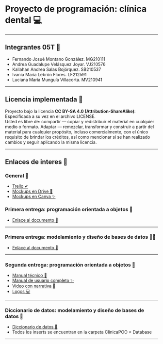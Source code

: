# Proyecto de programación: clínica dental 💻
---
## Integrantes 05T 🎈
- Fernando Josué Montano González.  MG210111
- Andrea Guadalupe Velásquez Joyar. VJ210576
- Kallahan Andrea Salas Bojórquez.  SB210537
- Ivania María Lebrón Flores. LF212591
- Luciana María Munguía Villacorta. MV210941

---
## Licencia implementada 📜
Proyecto bajo la licencia **CC BY-SA 4.0 (Attribution-ShareAlike)**: Especificada a su vez en el archivo LICENSE. 
<br> Usted es libre de: compartir — copiar y redistribuir el material en cualquier medio o formato. Adaptar — remezclar, transformar y construir a partir del material para cualquier propósito, incluso comercialmente, con el único requisito de brindar los créditos, así como mencionar si se han realizado cambios y seguir aplicando la misma licencia. </br>

---
## Enlaces de interes 📎
### General 🎉
- <a href="https://trello.com/b/IUarvt0I/cl%C3%ADnica-poo"> Trello ✔</a> 
- <a href="https://drive.google.com/file/d/19PDoaEh0IAiC1CuuQlK38AqYz3Np3oh9/view?usp=sharing"> Mockups en Drive 👀</a> 
- <a href="https://www.canva.com/design/DAEp2Bv5ttg/n2HKD_PPKg0QNoFiSVrx6A/view?mode=prototype#p-gina-sin-t-tulo"> Mockups en Canva ✨</a> 
### Primera entrega: programación orientada a objetos 🎈
- <a href="https://drive.google.com/file/d/13BDu1AQENqid5has6lyx9atEjqROy7NJ/view?usp=sharing"> Enlace al documento 🔗 </a>
---
### Primera entrega: modelamiento y diseño de bases de datos 🐱‍👤
- <a href="https://drive.google.com/file/d/1BDQj7G9BiJAIGOhLq3AV0GvkPttGQz_3/view?usp=sharing"> Enlace al documento 🎊 </a>

---
### Segunda entrega: programación orientada a objetos 🍜
- <a href="https://drive.google.com/file/d/1QD9-nMBIzZobUU5GQe_o6LQUyFzbPJJW/view?usp=sharing"> Manual técnico 📎 </a>
- <a href="https://drive.google.com/file/d/1aLPks9iJ0zphzDWXlpRqOfVOeFuUAyps/view?usp=sharing"> Manual de usuario completo ✨ </a>
- <a href="https://drive.google.com/file/d/1coBwyFrCSIHyTsQRne6dFUXxgJ9rsK4T/view?usp=sharing"> Video con narrativa 👾 </a>
- <a href="https://drive.google.com/file/d/1tJ238hyITogQuFMnCtMriLoUXBz5ti_4/view?usp=sharing"> Logos 💻 </a>
---
### Diccionario de datos: modelamiento y diseño de bases de datos 🧐
- <a href="https://drive.google.com/file/d/1sgQtQOFWAoxHwVYeLkqtPyDAWZiddpSu/view?usp=sharing"> Diccionario de datos 🍿 </a>
- Todos los inserts se encuentran en la carpeta ClinicaPOO > Database
--- 

